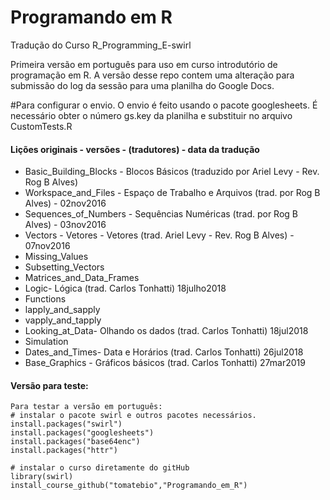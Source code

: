# Programando em R 

Tradução do Curso R_Programming_E-swirl

Primeira versão em português para uso em curso introdutório de programação em R. A versão desse repo contem uma alteração para submissão do log da sessão para uma planilha do Google Docs. 

#Para configurar o envio. 
O envio é feito usando o pacote googlesheets. É necessário obter o número gs.key da planilha e substituir no arquivo CustomTests.R


#### Lições originais - versões - (tradutores) - data da tradução

* Basic_Building_Blocks - Blocos Básicos (traduzido por Ariel Levy - Rev. Rog B Alves)
* Workspace_and_Files - Espaço de Trabalho e Arquivos (trad. por Rog B Alves) - 02nov2016
* Sequences_of_Numbers - Sequências Numéricas (trad. por Rog B Alves) - 03nov2016
* Vectors - Vetores - Vetores (trad. Ariel Levy - Rev. Rog B Alves) - 07nov2016
* Missing_Values
* Subsetting_Vectors
* Matrices_and_Data_Frames
* Logic- Lógica (trad. Carlos Tonhatti) 18julho2018 
* Functions
* lapply_and_sapply
* vapply_and_tapply
* Looking_at_Data- Olhando os dados (trad. Carlos Tonhatti) 18jul2018
* Simulation
* Dates_and_Times- Data e Horários (trad. Carlos Tonhatti) 26jul2018  
* Base_Graphics - Gráficos básicos (trad. Carlos Tonhatti) 27mar2019



#### Versão para teste:
```{r}
Para testar a versão em português:
# instalar o pacote swirl e outros pacotes necessários.
install.packages("swirl")
install.packages("googlesheets")
install.packages("base64enc")
install.packages("httr")

# instalar o curso diretamente do gitHub
library(swirl)
install_course_github("tomatebio","Programando_em_R")
```
